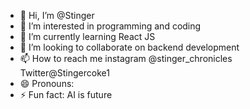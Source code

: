 - 👋 Hi, I’m @Stinger
- 👀 I’m interested in programming and coding
- 🌱 I’m currently learning React JS
- 💞️ I’m looking to collaborate on backend development
- 📫 How to reach me instagram @stinger_chronicles Twitter@Stingercoke1
- 😄 Pronouns: 
- ⚡ Fun fact: AI is future

<!---
Stinger-sudo/Stinger-sudo is a ✨ special ✨ repository because its `README.md` (this file) appears on your GitHub profile.
You can click the Preview link to take a look at your changes.
--->
